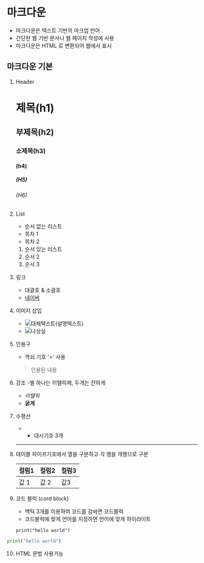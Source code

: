 # 마크다운

- 마크다운은 텍스트 기반의 마크업 언어 .
- 간단한 웹 기반 문서나 웹 페이지 작성에 사용
- 마크다운은 HTML 로 변환되어 웹에서 표시 

## 마크다운 기본 

1. Header
    # 제목(h1)
    ## 부제목(h2)
    ### 소제목(h3)
    #### (h4)
    ##### (H5)
    ###### (H6)

2. List
    - 순서 없는 리스트
    - 목차 1
    - 목차 2

    1. 순서 있는 리스트
    2. 순서 2
    1. 순서 3

3. 링크
    - 대괄호 & 소괄호
    - [네이버](https://www.naver.com/)

4. 이미지 삽입
    - ![대체택스트(설명텍스트)](이미지주소)
    - ![나상실](https://search.pstatic.net/sunny/?src=https%3A%2F%2Fi.namu.wiki%2Fi%2F-9kzBEXQGi9OhQVoSPeiRb7OjgI3NJLGjxHCM0ehHWAlwTAcQ3AYOdyiSMu-wzwVi1BMpgafjWuG-OPe-c5QFQ.webp&type=sc960_832)

5. 인용구
    - 꺽쇠 기호 '>' 사용
    >인용된 내용

6. 강조
    -별 하나는 이탤릭체, 두개는 잔하게
    - *이탤릭*
    - **굵게**

7. 수평선
    - - 대시기호 3개
    ---

8. 테이블
    파이프기호에서 열을 구분하고 각 행을 개행으로 구분

    | 컬럼1 | 컬럼2 | 컬럼3 |
    | --- | --- | --- |
    |값 1 | 값 2| 값3 |


9. 코드 블럭 (cord block)
    - 백틱 3개를 이용하여 코드를 감싸면 코드블럭
    - 코드블럭에 맞게 언어를 지정하면 언어에 맞게 하이라이트

    ```
    print("hello world")
    ```

```python
print("hello world")
```

10. HTML 문법 사용가능


